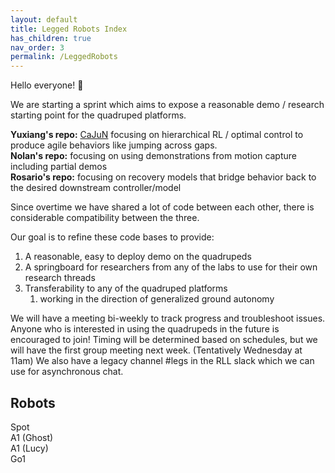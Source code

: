 ```yaml
---
layout: default
title: Legged Robots Index
has_children: true
nav_order: 3
permalink: /LeggedRobots
---
```


Hello everyone! 👋

We are starting a sprint which aims to expose a reasonable demo / research starting point for the quadruped platforms.

**Yuxiang's repo:** [CaJuN](https://yxyang.github.io/cajun/) focusing on hierarchical RL / optimal control to produce agile behaviors like jumping across gaps. \
**Nolan's repo:** focusing on using demonstrations from motion capture including partial demos \
**Rosario's repo:** focusing on recovery models that bridge behavior back to the desired downstream controller/model

Since overtime we have shared a lot of code between each other, there is considerable compatibility between the three.

Our goal is to refine these code bases to provide:
1. A reasonable, easy to deploy demo on the quadrupeds
2. A springboard for researchers from any of the labs to use for their own research threads
3. Transferability to any of the quadruped platforms
	1. working in the direction of generalized ground autonomy

We will have a meeting bi-weekly to track progress and troubleshoot issues. Anyone who is interested in using the quadrupeds in the future is encouraged to join! Timing will be determined based on schedules, but we will have the first group meeting next week. (Tentatively Wednesday at 11am)
We also have a legacy channel #legs in the RLL slack which we can use for asynchronous chat.

## Robots
Spot \
A1 (Ghost) \
A1 (Lucy) \
Go1 
